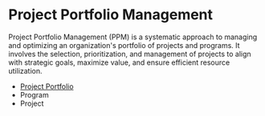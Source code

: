 # Project Portfolio Management

Project Portfolio Management (PPM) is a systematic approach to managing and optimizing an organization's portfolio of projects and programs. It involves the selection, prioritization, and management of projects to align with strategic goals, maximize value, and ensure efficient resource utilization.

- [Project Portfolio](./project-portfolio.md)
- Program
- Project
